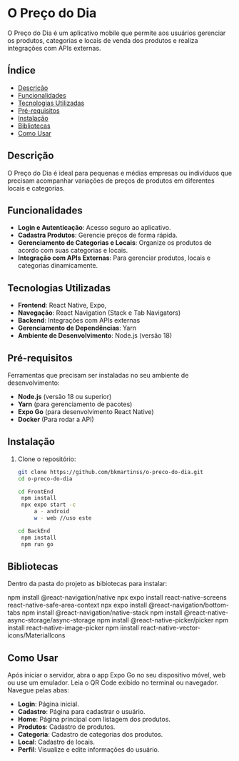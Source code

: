 # O Preço do Dia
O Preço do Dia é um aplicativo mobile que permite aos usuários gerenciar os produtos, categorias e locais de venda dos produtos e realiza integrações com APIs externas.

## Índice
- [Descrição](#descrição)
- [Funcionalidades](#funcionalidades)
- [Tecnologias Utilizadas](#tecnologias-utilizadas)
- [Pré-requisitos](#pré-requisitos)
- [Instalação](#instalação)
- [Bibliotecas](#bibliotecas)
- [Como Usar](#como-usar)

## Descrição
O Preço do Dia é ideal para pequenas e médias empresas ou indivíduos que precisam acompanhar variações de preços de produtos em diferentes locais e categorias.

## Funcionalidades
- **Login e Autenticação**: Acesso seguro ao aplicativo.
- **Cadastra Produtos**: Gerencie preços de forma rápida.
- **Gerenciamento de Categorias e Locais**: Organize os produtos de acordo com suas categorias e locais.
- **Integração com APIs Externas**: Para gerenciar produtos, locais e categorias dinamicamente.

## Tecnologias Utilizadas
- **Frontend**: React Native, Expo,
- **Navegação**: React Navigation (Stack e Tab Navigators)
- **Backend**: Integrações com APIs externas 
- **Gerenciamento de Dependências**: Yarn
- **Ambiente de Desenvolvimento**: Node.js (versão 18)

## Pré-requisitos
Ferramentas que precisam ser instaladas no seu ambiente de desenvolvimento:
- **Node.js** (versão 18 ou superior)
- **Yarn** (para gerenciamento de pacotes)
- **Expo Go** (para desenvolvimento React Native)
- **Docker** (Para rodar a API)

## Instalação
1. Clone o repositório:
   ```bash
   git clone https://github.com/bkmartinss/o-preco-do-dia.git
   cd o-preco-do-dia

   cd FrontEnd
    npm install
    npx expo start -c
        a - android
        w - web //uso este

   cd BackEnd
    npm install
    npm run go 
## Bibliotecas
Dentro da pasta do projeto as bibiotecas para instalar:

npm install @react-navigation/native
npx expo install react-native-screens react-native-safe-area-context
npx expo install @react-navigation/bottom-tabs
npm install @react-navigation/native-stack
npm install @react-native-async-storage/async-storage
npm install @react-native-picker/picker
npm install react-native-image-picker
npm iinstall react-native-vector-icons/MaterialIcons


## Como Usar
Após iniciar o servidor, abra o app Expo Go no seu dispositivo móvel, web ou use um emulador.
Leia o QR Code exibido no terminal ou navegador.
Navegue pelas abas:
- **Login**: Página inicial.
- **Cadastro**: Página para cadastrar o usuário.
- **Home**: Página principal com listagem dos produtos.
- **Produtos**: Cadastro de produtos.
- **Categoria**: Cadastro de categorias dos produtos.
- **Local**: Cadastro de locais.
- **Perfil**: Visualize e edite informações do usuário.

